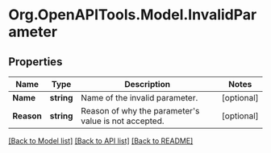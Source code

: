 
# Org.OpenAPITools.Model.InvalidParameter

## Properties

Name | Type | Description | Notes
------------ | ------------- | ------------- | -------------
**Name** | **string** | Name of the invalid parameter. | [optional] 
**Reason** | **string** | Reason of why the parameter&#39;s value is not accepted. | [optional] 

[[Back to Model list]](../README.md#documentation-for-models)
[[Back to API list]](../README.md#documentation-for-api-endpoints)
[[Back to README]](../README.md)

